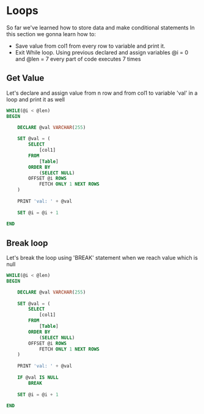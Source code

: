 # Loops

So far we've learned how to store data and make conditional statements
In this section we gonna learn how to:
* Save value from col1 from every row to variable and print it.
* Exit While loop.
Using previous declared and assign variables @i = 0 and @len = 7 every part of code executes 7 times

## Get Value
Let's declare and assign value from n row and from col1 to variable 'val' in a loop and print it as well
```sql
WHILE(@i < @len)
BEGIN

    DECLARE @val VARCHAR(255)
    
    SET @val = (
        SELECT
            [col1]
        FROM
            [Table]
        ORDER BY
            (SELECT NULL)
        OFFSET @i ROWS
            FETCH ONLY 1 NEXT ROWS
    )
    
    PRINT 'val: ' + @val
    
    SET @i = @i + 1
    
END
```

## Break loop
Let's break the loop using 'BREAK' statement when we reach value which is null
```sql
WHILE(@i < @len)
BEGIN

    DECLARE @val VARCHAR(255)
    
    SET @val = (
        SELECT
            [col1]
        FROM
            [Table]
        ORDER BY
            (SELECT NULL)
        OFFSET @i ROWS
            FETCH ONLY 1 NEXT ROWS
    )
    
    PRINT 'val: ' + @val
    
    IF @val IS NULL
        BREAK
    
    SET @i = @i + 1
    
END
```
